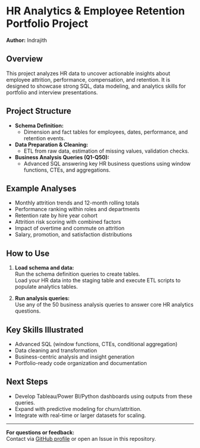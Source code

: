 # HR Analytics & Employee Retention Portfolio Project

**Author:** Indrajith

## Overview

This project analyzes HR data to uncover actionable insights about employee attrition, performance, compensation, and retention. It is designed to showcase strong SQL, data modeling, and analytics skills for portfolio and interview presentations.

## Project Structure

- **Schema Definition:** 
  - Dimension and fact tables for employees, dates, performance, and retention events.
- **Data Preparation & Cleaning:** 
  - ETL from raw data, estimation of missing values, validation checks.
- **Business Analysis Queries (Q1-Q50):**
  - Advanced SQL answering key HR business questions using window functions, CTEs, and aggregations.

## Example Analyses

- Monthly attrition trends and 12-month rolling totals
- Performance ranking within roles and departments
- Retention rate by hire year cohort
- Attrition risk scoring with combined factors
- Impact of overtime and commute on attrition
- Salary, promotion, and satisfaction distributions

## How to Use

1. **Load schema and data:**  
   Run the schema definition queries to create tables.  
   Load your HR data into the staging table and execute ETL scripts to populate analytics tables.

2. **Run analysis queries:**  
   Use any of the 50 business analysis queries to answer core HR analytics questions.

## Key Skills Illustrated

- Advanced SQL (window functions, CTEs, conditional aggregation)
- Data cleaning and transformation
- Business-centric analysis and insight generation
- Portfolio-ready code organization and documentation

## Next Steps

- Develop Tableau/Power BI/Python dashboards using outputs from these queries.
- Expand with predictive modeling for churn/attrition.
- Integrate with real-time or larger datasets for scaling.

---

**For questions or feedback:**  
Contact via [GitHub profile](https://github.com/indrxjith) or open an Issue in this repository.
